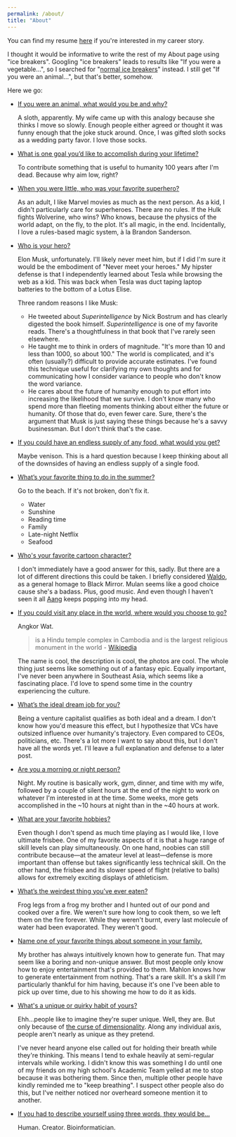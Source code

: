 ```yaml
---
permalink: /about/
title: "About"
---
```


You can find my resume [here](https://drive.google.com/file/d/1C13CJkXqMgaY502JOgk-FFflkOks1PY4/view?usp=sharing) if you're interested in my career story.

I thought it would be informative to write the rest of my About page using "ice breakers".
Googling "ice breakers" leads to results like "If you were a vegetable...",
so I searched for "[normal ice breakers](https://www.icebreakers.ws/small-group/icebreaker-questions.html)" instead.
I still get "If you were an animal...", but that's better, somehow.

Here we go:

* <u> If you were an animal, what would you be and why?</u>

  A sloth, apparently.
  My wife came up with this analogy because she thinks I move so slowly.
  Enough people either agreed or thought it was funny enough that the joke stuck around.
  Once, I was gifted sloth socks as a wedding party favor.
  I love those socks.

* <u> What is one goal you’d like to accomplish during your lifetime? </u>

  To contribute something that is useful to humanity 100 years after I'm dead.
  Because why aim low, right?

* <u> When you were little, who was your favorite superhero? </u>

  As an adult, I like Marvel movies as much as the next person.
  As a kid, I didn't particularly care for superheroes.
  There are no rules. If the Hulk fights Wolverine, who wins?
  Who knows, because the physics of the world adapt, on the fly, to the plot.
  It's all magic, in the end.
  Incidentally, I love a rules-based magic system, à la Brandon Sanderson.

* <u> Who is your hero? </u>

  Elon Musk, unfortunately.
  I'll likely never meet him, but if I did I'm sure it would be the embodiment of
  "Never meet your heroes."
  My hipster defense is that I independently learned about Tesla while browsing the web as a kid.
  This was back when Tesla was duct taping laptop batteries to the bottom of a Lotus Elise.

  Three random reasons I like Musk:
  * He tweeted about _Superintelligence_ by Nick Bostrum and has clearly digested the book himself. _Superintelligence_ is one of my favorite reads. There's a thoughtfulness in that book that I've rarely seen elsewhere.
  * He taught me to think in orders of magnitude.
  "It's more than 10 and less than 1000, so about 100."
  The world is complicated, and it's often (usually?) difficult to provide accurate estimates.
  I've found this technique useful for clarifying my own thoughts
  and for communicating how I consider variance to people who don't know the word variance.
  * He cares about the future of humanity enough to put effort into increasing the likelihood that we survive.
  I don't know many who spend more than fleeting moments thinking about either the future or humanity.
  Of those that do, even fewer care.
  Sure, there's the argument that Musk is just saying these things because he's a savvy businessman. But I don't think that's the case.


* <u> If you could have an endless supply of any food, what would you get? </u>

    Maybe venison. This is a hard question because I keep thinking about all of the downsides of having an endless supply of a single food.


* <u> What’s your favorite thing to do in the summer? </u>

  Go to the beach. If it's not broken, don't fix it.
  * Water
  * Sunshine
  * Reading time
  * Family
  * Late-night Netflix
  * Seafood


* <u> Who's your favorite cartoon character? </u>

  I don't immediately have a good answer for this, sadly.
  But there are a lot of different directions this could be taken.
  I briefly considered [Waldo](https://en.wikipedia.org/wiki/The_Waldo_Moment),
  as a general homage to Black Mirror.
  Mulan seems like a good choice cause she's a badass. Plus, good music.
  And even though I haven't seen it all [Aang](https://en.wikipedia.org/wiki/Aang) keeps popping into my head.

* <u> If you could visit any place in the world, where would you choose to go? </u>

  Angkor Wat.
  > is a Hindu temple complex in Cambodia and is the largest religious monument in the world
  \- [Wikipedia](https://en.wikipedia.org/wiki/Angkor_Wat)

  The name is cool, the description is cool, the photos are cool.
  The whole thing just seems like something out of a fantasy epic.
  Equally important, I've never been anywhere in Southeast Asia,
  which seems like a fascinating place.
  I'd love to spend some time in the country experiencing the culture.

* <u> What’s the ideal dream job for you? </u>

  Being a venture capitalist qualifies as both ideal and a dream.
  I don't know how you'd measure this effect,
  but I hypothesize that VCs have outsized influence over humanity's trajectory.
  Even compared to CEOs, politicians, etc.
  There's a lot more I want to say about this,
  but I don't have all the words yet.
  I'll leave a full explanation and defense to a later post.

* <u> Are you a morning or night person? </u>

  Night.
  My routine is basically work, gym, dinner, and time with my wife, followed by a couple of silent hours at the end of the night to work on whatever I'm interested in at the time. Some weeks, more gets accomplished in the ~10 hours at night than in the ~40 hours at work.

* <u> What are your favorite hobbies? </u>

  Even though I don't spend as much time playing as I would like,
  I love ultimate frisbee.
  One of my favorite aspects of it is that a huge range of skill levels can play simultaneously.
  On one hand, noobies can still contribute because—at the amateur level at least—defense is more important than offense but takes significantly less technical skill.
  On the other hand, the frisbee and its slower speed of flight (relative to balls) allows for extremely exciting displays of athleticism.

* <u> What’s the weirdest thing you’ve ever eaten? </u>

  Frog legs from a frog my brother and I hunted out of our pond and cooked over a fire.
  We weren't sure how long to cook them, so we left them on the fire forever.
  While they weren't burnt, every last molecule of water had been evaporated.
  They weren't good.

* <u> Name one of your favorite things about someone in your family. </u>

  My brother has always intuitively known how to generate fun.
  That may seem like a boring and non-unique answer.
  But most people only know how to enjoy entertainment that's provided to them.
  Mahlon knows how to generate entertainment from nothing.
  That's a rare skill.
  It's a skill I'm particularly thankful for him having,
  because it's one I've been able to pick up over time,
  due to his showing me how to do it as kids.

* <u> What's a unique or quirky habit of yours? </u>

  Ehh...people like to imagine they're super unique.
  Well, they are.
  But only because of [the curse of dimensionality](https://en.wikipedia.org/wiki/Curse_of_dimensionality).
  Along any individual axis, people aren't nearly as unique as they pretend.

  I've never heard anyone else called out for holding their breath while they're thinking.
  This means I tend to exhale heavily at semi-regular intervals while working.
  I didn't know this was something I do until one of my friends on my high school's Academic Team yelled at me to stop because it was bothering them. Since then, multiple other people have kindly reminded me to "keep breathing".
  I suspect other people also do this,
  but I've neither noticed nor overheard someone mention it to another.

* <u> If you had to describe yourself using three words, they would be… </u>

  Human. Creator. Bioinformatician.

